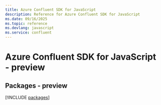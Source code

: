 ```yaml
---
title: Azure Confluent SDK for JavaScript
description: Reference for Azure Confluent SDK for JavaScript
ms.date: 09/16/2025
ms.topic: reference
ms.devlang: javascript
ms.service: confluent
---
```

# Azure Confluent SDK for JavaScript - preview
## Packages - preview
[!INCLUDE [packages](confluent-index.md)]